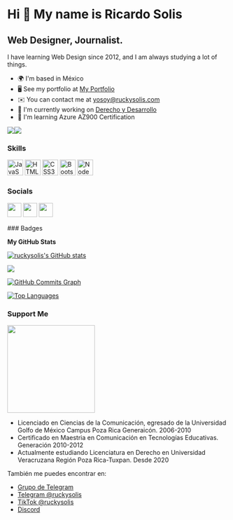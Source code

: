 Hi 👋 My name is Ricardo Solis
==============================

Web Designer, Journalist.
-------------------------

I have learning Web Design since 2012, and I am always studying a lot of things.

* 🌍  I'm based in México
* 🖥️  See my portfolio at [My Portfolio](http://ruckysolis.com)
* ✉️  You can contact me at [yosoy@ruckysolis.com](mailto:yosoy@ruckysolis.com)
* 🚀  I'm currently working on [Derecho y Desarrollo](http://https://ruckysolis.github.io/derechoydesarrollo/)
* 🧠  I'm learning Azure AZ900 Certification

<a href="https://www.twitter.com/ruckysolis" target="_blank" rel="noreferrer"><img
src="https://img.shields.io/twitter/follow/ruckysolis?logo=twitter&style=for-the-badge&color=0891b2&labelColor=1c1917"
/></a><a href="https://www.github.com/ruckysolis" target="_blank" rel="noreferrer"><img
src="https://img.shields.io/github/followers/ruckysolis?logo=github&style=for-the-badge&color=0891b2&labelColor=1c1917" /></a>
### Skills

<p align="left">
<a href="https://developer.mozilla.org/en-US/docs/Web/JavaScript" target="_blank" rel="noreferrer"><img src="https://raw.githubusercontent.com/danielcranney/readme-generator/main/public/icons/skills/javascript-colored.svg" width="36" height="36" alt="JavaScript" /></a>
<a href="https://developer.mozilla.org/en-US/docs/Glossary/HTML5" target="_blank" rel="noreferrer"><img src="https://raw.githubusercontent.com/danielcranney/readme-generator/main/public/icons/skills/html5-colored.svg" width="36" height="36" alt="HTML5" /></a>
<a href="https://www.w3.org/TR/CSS/#css" target="_blank" rel="noreferrer"><img src="https://raw.githubusercontent.com/danielcranney/readme-generator/main/public/icons/skills/css3-colored.svg" width="36" height="36" alt="CSS3" /></a>
<a href="https://getbootstrap.com/" target="_blank" rel="noreferrer"><img src="https://raw.githubusercontent.com/danielcranney/readme-generator/main/public/icons/skills/bootstrap-colored.svg" width="36" height="36" alt="Bootstrap" /></a>
<a href="https://nodejs.org/en/" target="_blank" rel="noreferrer"><img src="https://raw.githubusercontent.com/danielcranney/readme-generator/main/public/icons/skills/nodejs-colored.svg" width="36" height="36" alt="NodeJS" /></a>
</p>

### Socials

<p align="left"> <a href="https://www.github.com/ruckysolis" target="_blank" rel="noreferrer"><img src="https://raw.githubusercontent.com/danielcranney/readme-generator/main/public/icons/socials/github-dark.svg" width="32" height="32" /></a> <a href="http://www.instagram.com/ruckysolis" target="_blank" rel="noreferrer"><img src="https://raw.githubusercontent.com/danielcranney/readme-generator/main/public/icons/socials/instagram.svg" width="32" height="32" /></a> <a href="https://www.twitter.com/ruckysolis" target="_blank" rel="noreferrer"><img src="https://raw.githubusercontent.com/danielcranney/readme-generator/main/public/icons/socials/twitter.svg" width="32" height="32" /></a></p>
### Badges

<b>My GitHub Stats</b>

<a href="http://www.github.com/ruckysolis"><img src="https://github-readme-stats.vercel.app/api?username=ruckysolis&show_icons=true&hide=&count_private=true&title_color=0891b2&text_color=ffffff&icon_color=0891b2&bg_color=1c1917&hide_border=true&show_icons=true" alt="ruckysolis's GitHub stats" /></a>

<a href="http://www.github.com/ruckysolis"><img src="https://github-readme-streak-stats.herokuapp.com/?user=ruckysolis&stroke=ffffff&background=1c1917&ring=0891b2&fire=0891b2&currStreakNum=ffffff&currStreakLabel=0891b2&sideNums=ffffff&sideLabels=ffffff&dates=ffffff&hide_border=true" /></a>

<a href="http://www.github.com/ruckysolis"><img src="https://activity-graph.herokuapp.com/graph?username=ruckysolis&bg_color=1c1917&color=ffffff&line=0891b2&point=ffffff&area_color=1c1917&area=true&hide_border=true&custom_title=GitHub%20Commits%20Graph" alt="GitHub Commits Graph" /></a>

<a href="https://github.com/ruckysolis" align="left"><img src="https://github-readme-stats.vercel.app/api/top-langs/?username=ruckysolis&langs_count=10&title_color=0891b2&text_color=ffffff&icon_color=0891b2&bg_color=1c1917&hide_border=true&locale=en&custom_title=Top%20%Languages" alt="Top Languages" /></a>

### Support Me

<a href="https://www.buymeacoffee.com/ruckysolis"><img src="https://cdn.buymeacoffee.com/buttons/v2/default-yellow.png" width="200" /></a>

- Licenciado en Ciencias de la Comunicación, egresado de la Universidad Golfo de México Campus Poza Rica Generaicón. 2006-2010
- Certificado en Maestria en Comunicación en Tecnologías Educativas. Generación 2010-2012
- Actualmente estudiando Licenciatura en Derecho en Universidad Veracruzana Región Poza Rica-Tuxpan. Desde 2020

También me puedes encontrar en:

- [Grupo de Telegram](https://t.me/+UUbaa45AyTCRaA8I)
- [Telegram @ruckysolis](https://t.me/ruckysolis)
- [TikTok @ruckysolis](https://www.tiktok.com/@ruckysolis)
- [Discord](https://discord.gg/fTcp2gyZh4)
